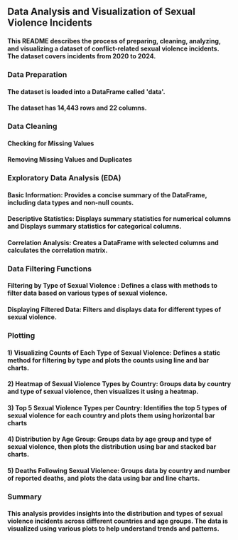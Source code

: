 ## Data Analysis and Visualization of Sexual Violence Incidents
#### This README describes the process of preparing, cleaning, analyzing, and visualizing a dataset of conflict-related sexual violence incidents. The dataset covers incidents from 2020 to 2024.
### Data Preparation
#### The dataset is loaded into a DataFrame called 'data'.
#### The dataset has 14,443 rows and 22 columns.
### Data Cleaning
#### Checking for Missing Values
#### Removing Missing Values and Duplicates
### Exploratory Data Analysis (EDA)
#### Basic Information: Provides a concise summary of the DataFrame, including data types and non-null counts.
#### Descriptive Statistics: Displays summary statistics for numerical columns and Displays summary statistics for categorical columns.
#### Correlation Analysis: Creates a DataFrame with selected columns and calculates the correlation matrix.
### Data Filtering Functions
#### Filtering by Type of Sexual Violence : Defines a class with methods to filter data based on various types of sexual violence.
#### Displaying Filtered Data: Filters and displays data for different types of sexual violence.
### Plotting
#### 1) Visualizing Counts of Each Type of Sexual Violence: Defines a static method for filtering by type and plots the counts using line and bar charts.
#### 2) Heatmap of Sexual Violence Types by Country: Groups data by country and type of sexual violence, then visualizes it using a heatmap.
#### 3) Top 5 Sexual Violence Types per Country: Identifies the top 5 types of sexual violence for each country and plots them using horizontal bar charts
#### 4) Distribution by Age Group: Groups data by age group and type of sexual violence, then plots the distribution using bar and stacked bar charts.
#### 5) Deaths Following Sexual Violence: Groups data by country and number of reported deaths, and plots the data using bar and line charts.
### Summary
#### This analysis provides insights into the distribution and types of sexual violence incidents across different countries and age groups. The data is visualized using various plots to help understand trends and patterns.

